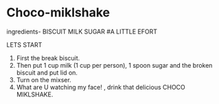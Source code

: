 # Choco-miklshake

ingredients-
BISCUIT
MILK 
SUGAR
#A LITTLE EFORT

LETS START
 
1) First the break biscuit.
2) Then put 1 cup milk (1 cup per person), 1 spoon sugar and the broken biscuit and put lid on.
3) Turn on the mixser.
4) What are U watching my face! , drink that delicious CHOCO MIKLSHAKE. 
